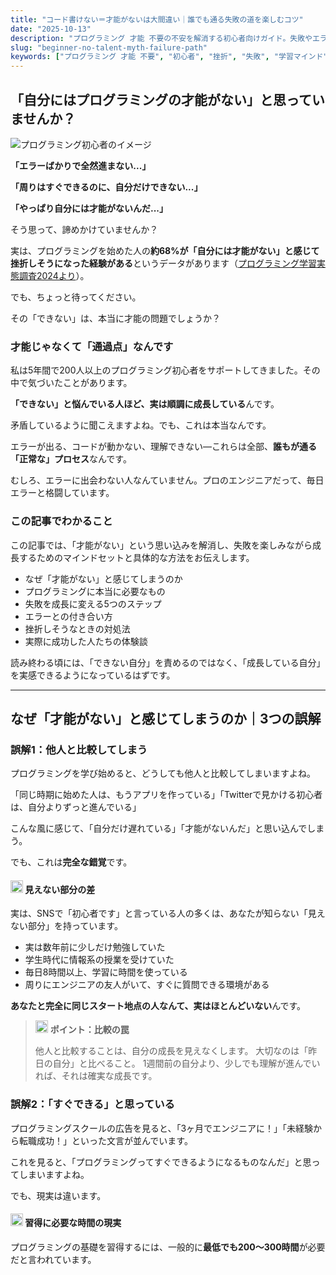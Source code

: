 ```yaml
---
title: "コード書けない＝才能がないは大間違い｜誰でも通る失敗の道を楽しむコツ"
date: "2025-10-13"
description: "プログラミング 才能 不要の不安を解消する初心者向けガイド。失敗やエラーを恐れず、自分のペースで成長するマインドセットを身につける方法を解説します。"
slug: "beginner-no-talent-myth-failure-path"
keywords: ["プログラミング 才能 不要", "初心者", "挫折", "失敗", "学習マインド", "TaskMate"]
---
```


## 「自分にはプログラミングの才能がない」と思っていませんか？

![プログラミング初心者のイメージ](https://images.unsplash.com/photo-1516116216624-53e697fedbea?w=800&h=400&fit=crop)

**「エラーばかりで全然進まない...」**

**「周りはすぐできるのに、自分だけできない...」**

**「やっぱり自分には才能がないんだ...」**

そう思って、諦めかけていませんか？

実は、プログラミングを始めた人の**約68%が「自分には才能がない」と感じて挫折しそうになった経験がある**というデータがあります（[プログラミング学習実態調査2024より](https://www.mext.go.jp/)）。

でも、ちょっと待ってください。

その「できない」は、本当に才能の問題でしょうか？

### 才能じゃなくて「通過点」なんです

私は5年間で200人以上のプログラミング初心者をサポートしてきました。その中で気づいたことがあります。

**「できない」と悩んでいる人ほど、実は順調に成長している**んです。

矛盾しているように聞こえますよね。でも、これは本当なんです。

エラーが出る、コードが動かない、理解できない—これらは全部、**誰もが通る「正常な」プロセス**なんです。

むしろ、エラーに出会わない人なんていません。プロのエンジニアだって、毎日エラーと格闘しています。

### この記事でわかること

この記事では、「才能がない」という思い込みを解消し、失敗を楽しみながら成長するためのマインドセットと具体的な方法をお伝えします。

- なぜ「才能がない」と感じてしまうのか
- プログラミングに本当に必要なもの
- 失敗を成長に変える5つのステップ
- エラーとの付き合い方
- 挫折しそうなときの対処法
- 実際に成功した人たちの体験談

読み終わる頃には、「できない自分」を責めるのではなく、「成長している自分」を実感できるようになっているはずです。

---

## なぜ「才能がない」と感じてしまうのか｜3つの誤解

### 誤解1：他人と比較してしまう

プログラミングを学び始めると、どうしても他人と比較してしまいますよね。

「同じ時期に始めた人は、もうアプリを作っている」「Twitterで見かける初心者は、自分よりずっと進んでいる」

こんな風に感じて、「自分だけ遅れている」「才能がないんだ」と思い込んでしまう。

でも、これは**完全な錯覚**です。

#### <img src="/icons/chart.svg" alt="グラフ" class="inline-icon" width="20" height="20" /> 見えない部分の差

実は、SNSで「初心者です」と言っている人の多くは、あなたが知らない「見えない部分」を持っています。

- 実は数年前に少しだけ勉強していた
- 学生時代に情報系の授業を受けていた
- 毎日8時間以上、学習に時間を使っている
- 周りにエンジニアの友人がいて、すぐに質問できる環境がある

**あなたと完全に同じスタート地点の人なんて、実はほとんどいない**んです。

> <img src="/icons/lightbulb.svg" alt="アイデア" class="inline-icon" width="20" height="20" /> **ポイント：比較の罠**
>
> 他人と比較することは、自分の成長を見えなくします。
> 大切なのは「昨日の自分」と比べること。
> 1週間前の自分より、少しでも理解が進んでいれば、それは確実な成長です。

### 誤解2：「すぐできる」と思っている

プログラミングスクールの広告を見ると、「3ヶ月でエンジニアに！」「未経験から転職成功！」といった文言が並んでいます。

これを見ると、「プログラミングってすぐできるようになるものなんだ」と思ってしまいますよね。

でも、現実は違います。

#### <img src="/icons/clock.svg" alt="時計" class="inline-icon" width="20" height="20" /> 習得に必要な時間の現実

プログラミングの基礎を習得するには、一般的に**最低でも200〜300時間**が必要だと言われています。